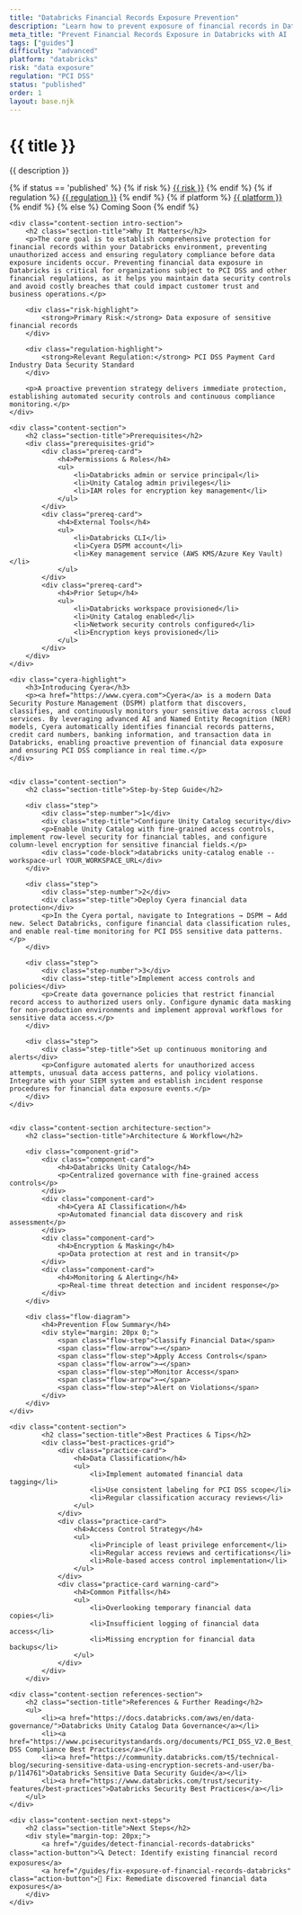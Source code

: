 ```yaml
---
title: "Databricks Financial Records Exposure Prevention"
description: "Learn how to prevent exposure of financial records in Databricks environments. Follow step-by-step guidance for PCI DSS compliance."
meta_title: "Prevent Financial Records Exposure in Databricks with AI | DSPM Guide"
tags: ["guides"]
difficulty: "advanced"
platform: "databricks"
risk: "data exposure"
regulation: "PCI DSS"
status: "published"
order: 1
layout: base.njk
---
```


<div class="container">
    <div class="header">
        <h1>{{ title }}</h1>
        <p>{{ description }}</p>
        <div class="guide-tags-container">
			<div class="guide-tags-wrapper">
		    {% if status == 'published' %}
		        {% if risk %}
		        <a href="/risk/{{ risk | downcase | replace: ' ', '-' }}/" class="guide-tag risk">{{ risk }}</a>
		        {% endif %}
		        {% if regulation %}
		        <a href="/regulation/{{ regulation | downcase | replace: ' ', '-' }}/" class="guide-tag regulation">{{ regulation }}</a>
		        {% endif %}
		        {% if platform %}
		        <a href="/platforms/{{ platform | downcase | replace: ' ', '-' }}/" class="guide-tag platform">{{ platform }}</a>
		        {% endif %}
		    {% else %}
		        <span class="guide-tag coming-soon">Coming Soon</span>
		    {% endif %}
		</div>
		</div>
    </div>

    <div class="content-section intro-section">
        <h2 class="section-title">Why It Matters</h2>
        <p>The core goal is to establish comprehensive protection for financial records within your Databricks environment, preventing unauthorized access and ensuring regulatory compliance before data exposure incidents occur. Preventing financial data exposure in Databricks is critical for organizations subject to PCI DSS and other financial regulations, as it helps you maintain data security controls and avoid costly breaches that could impact customer trust and business operations.</p>
        
        <div class="risk-highlight">
            <strong>Primary Risk:</strong> Data exposure of sensitive financial records
        </div>
        
        <div class="regulation-highlight">
            <strong>Relevant Regulation:</strong> PCI DSS Payment Card Industry Data Security Standard
        </div>
        
        <p>A proactive prevention strategy delivers immediate protection, establishing automated security controls and continuous compliance monitoring.</p>
    </div>

    <div class="content-section">
        <h2 class="section-title">Prerequisites</h2>
        <div class="prerequisites-grid">
            <div class="prereq-card">
                <h4>Permissions & Roles</h4>
                <ul>
                    <li>Databricks admin or service principal</li>
                    <li>Unity Catalog admin privileges</li>
                    <li>IAM roles for encryption key management</li>
                </ul>
            </div>
            <div class="prereq-card">
                <h4>External Tools</h4>
                <ul>
                    <li>Databricks CLI</li>
                    <li>Cyera DSPM account</li>
                    <li>Key management service (AWS KMS/Azure Key Vault)</li>
                </ul>
            </div>
            <div class="prereq-card">
                <h4>Prior Setup</h4>
                <ul>
                    <li>Databricks workspace provisioned</li>
                    <li>Unity Catalog enabled</li>
                    <li>Network security controls configured</li>
                    <li>Encryption keys provisioned</li>
                </ul>
            </div>
        </div>
    </div>
	
    <div class="cyera-highlight">
        <h3>Introducing Cyera</h3>
        <p><a href="https://www.cyera.com">Cyera</a> is a modern Data Security Posture Management (DSPM) platform that discovers, classifies, and continuously monitors your sensitive data across cloud services. By leveraging advanced AI and Named Entity Recognition (NER) models, Cyera automatically identifies financial records patterns, credit card numbers, banking information, and transaction data in Databricks, enabling proactive prevention of financial data exposure and ensuring PCI DSS compliance in real time.</p>
    </div>
	

    <div class="content-section">
        <h2 class="section-title">Step-by-Step Guide</h2>
        
        <div class="step">
            <div class="step-number">1</div>
            <div class="step-title">Configure Unity Catalog security</div>
            <p>Enable Unity Catalog with fine-grained access controls, implement row-level security for financial tables, and configure column-level encryption for sensitive financial fields.</p>
            <div class="code-block">databricks unity-catalog enable --workspace-url YOUR_WORKSPACE_URL</div>
        </div>

        <div class="step">
            <div class="step-number">2</div>
            <div class="step-title">Deploy Cyera financial data protection</div>
            <p>In the Cyera portal, navigate to Integrations → DSPM → Add new. Select Databricks, configure financial data classification rules, and enable real-time monitoring for PCI DSS sensitive data patterns.</p>
        </div>

        <div class="step">
            <div class="step-number">3</div>
            <div class="step-title">Implement access controls and policies</div>
            <p>Create data governance policies that restrict financial record access to authorized users only. Configure dynamic data masking for non-production environments and implement approval workflows for sensitive data access.</p>
        </div>

        <div class="step">
            <div class="step-title">Set up continuous monitoring and alerts</div>
            <p>Configure automated alerts for unauthorized access attempts, unusual data access patterns, and policy violations. Integrate with your SIEM system and establish incident response procedures for financial data exposure events.</p>
        </div>
    </div>


    <div class="content-section architecture-section">
        <h2 class="section-title">Architecture & Workflow</h2>
        
        <div class="component-grid">
            <div class="component-card">
                <h4>Databricks Unity Catalog</h4>
                <p>Centralized governance with fine-grained access controls</p>
            </div>
            <div class="component-card">
                <h4>Cyera AI Classification</h4>
                <p>Automated financial data discovery and risk assessment</p>
            </div>
            <div class="component-card">
                <h4>Encryption & Masking</h4>
                <p>Data protection at rest and in transit</p>
            </div>
            <div class="component-card">
                <h4>Monitoring & Alerting</h4>
                <p>Real-time threat detection and incident response</p>
            </div>
        </div>

        <div class="flow-diagram">
            <h4>Prevention Flow Summary</h4>
            <div style="margin: 20px 0;">
                <span class="flow-step">Classify Financial Data</span>
                <span class="flow-arrow">→</span>
                <span class="flow-step">Apply Access Controls</span>
                <span class="flow-arrow">→</span>
                <span class="flow-step">Monitor Access</span>
                <span class="flow-arrow">→</span>
                <span class="flow-step">Alert on Violations</span>
            </div>
        </div>
    </div>

	<div class="content-section">
	        <h2 class="section-title">Best Practices & Tips</h2>
	        <div class="best-practices-grid">
	            <div class="practice-card">
	                <h4>Data Classification</h4>
	                <ul>
	                    <li>Implement automated financial data tagging</li>
	                    <li>Use consistent labeling for PCI DSS scope</li>
	                    <li>Regular classification accuracy reviews</li>
	                </ul>
	            </div>
	            <div class="practice-card">
	                <h4>Access Control Strategy</h4>
	                <ul>
	                    <li>Principle of least privilege enforcement</li>
	                    <li>Regular access reviews and certifications</li>
	                    <li>Role-based access control implementation</li>
	                </ul>
	            </div>
	            <div class="practice-card warning-card">
	                <h4>Common Pitfalls</h4>
	                <ul>
	                    <li>Overlooking temporary financial data copies</li>
	                    <li>Insufficient logging of financial data access</li>
	                    <li>Missing encryption for financial data backups</li>
	                </ul>
	            </div>
	        </div>
	    </div>

    <div class="content-section references-section">
        <h2 class="section-title">References & Further Reading</h2>
        <ul>
            <li><a href="https://docs.databricks.com/aws/en/data-governance/">Databricks Unity Catalog Data Governance</a></li>
            <li><a href="https://www.pcisecuritystandards.org/documents/PCI_DSS_V2.0_Best_Practices_for_Maintaining_PCI_DSS_Compliance.pdf">PCI DSS Compliance Best Practices</a></li>
            <li><a href="https://community.databricks.com/t5/technical-blog/securing-sensitive-data-using-encryption-secrets-and-user/ba-p/114761">Databricks Sensitive Data Security Guide</a></li>
            <li><a href="https://www.databricks.com/trust/security-features/best-practices">Databricks Security Best Practices</a></li>
        </ul>
    </div>

    <div class="content-section next-steps">
        <h2 class="section-title">Next Steps</h2>
        <div style="margin-top: 20px;">
            <a href="/guides/detect-financial-records-databricks" class="action-button">🔍 Detect: Identify existing financial record exposures</a>
            <a href="/guides/fix-exposure-of-financial-records-databricks" class="action-button">🔧 Fix: Remediate discovered financial data exposures</a>
        </div>
    </div>
</div>